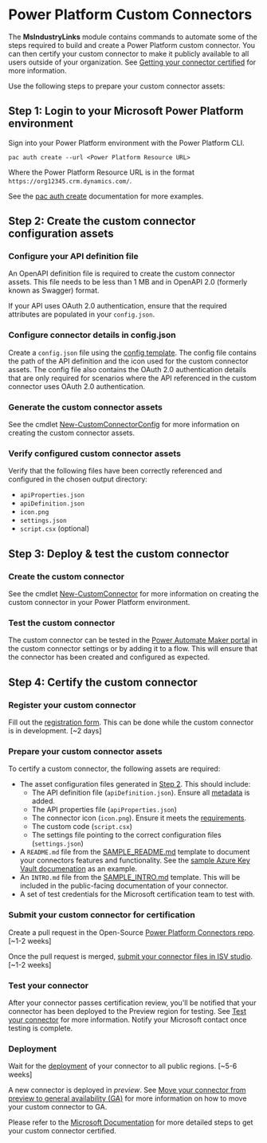# Power Platform Custom Connectors

The **MsIndustryLinks** module contains commands to automate some of the steps required to build and create a Power Platform custom connector. You can then certify your custom connector to make it publicly available to all users outside of your organization. See [Getting your connector certified](https://learn.microsoft.com/en-us/connectors/custom-connectors/submit-certification) for more information.

Use the following steps to prepare your custom connector assets:

## Step 1: Login to your Microsoft Power Platform environment

Sign into your Power Platform environment with the Power Platform CLI.
```
pac auth create --url <Power Platform Resource URL>
```

Where the Power Platform Resource URL is in the format `https://org12345.crm.dynamics.com/`.

See the [pac auth create](https://learn.microsoft.com/en-us/power-platform/developer/cli/reference/auth#pac-auth-create) documentation for more examples.

## Step 2: Create the custom connector configuration assets

### Configure your API definition file

An OpenAPI definition file is required to create the custom connector assets. This file needs to be less than 1 MB and in OpenAPI 2.0 (formerly known as Swagger) format.

If your API uses OAuth 2.0 authentication, ensure that the required attributes are populated in your `config.json`.

### Configure connector details in config.json

Create a `config.json` file using the [config template](config.json.tmpl). The config file contains the path of the API definition and the icon used for the custom connector assets. The config file also contains the OAuth 2.0 authentication details that are only required for scenarios where the API referenced in the custom connector uses OAuth 2.0 authentication.

### Generate the custom connector assets

See the cmdlet [New-CustomConnectorConfig](./New-CustomConnectorConfig.md) for more information on creating the custom connector assets.

### Verify configured custom connector assets

Verify that the following files have been correctly referenced and configured in the chosen output directory:
- `apiProperties.json`
- `apiDefinition.json`
- `icon.png`
- `settings.json`
- `script.csx` (optional)

## Step 3: Deploy & test the custom connector

### Create the custom connector

See the cmdlet [New-CustomConnector](./New-CustomConnector.md) for more information on creating the custom connector in your Power Platform environment.

### Test the custom connector

The custom connector can be tested in the [Power Automate Maker portal](https://make.powerautomate.com) in the custom connector settings or by adding it to a flow. This will ensure that the connector has been created and configured as expected.

## Step 4: Certify the custom connector

### Register your custom connector

Fill out the [registration form](https://aka.ms/ConnectorRegistration). This can be done while the custom connector is in development. [~2 days]

### Prepare your custom connector assets

To certify a custom connector, the following assets are required:

- The asset configuration files generated in [Step 2](#step-2-create-the-custom-connector-configuration-assets). This should include:
  - The API definition file (`apiDefinition.json`). Ensure all [metadata](https://learn.microsoft.com/en-us/connectors/custom-connectors/certification-submission#step-3-add-metadata) is added.
  - The API properties file (`apiProperties.json`)
  - The connector icon (`icon.png`). Ensure it meets the [requirements](https://learn.microsoft.com/en-us/connectors/custom-connectors/certification-submission#design-an-icon-for-your-connector).
  - The custom code (`script.csx`)
  - The settings file pointing to the correct configuration files (`settings.json`) 
- A `README.md` file from the [SAMPLE_README.md](./assets/SAMPLE_README.md) template to document your connectors features and functionality. See the [sample Azure Key Vault documenation](https://github.com/microsoft/PowerPlatformConnectors/blob/dev/custom-connectors/AzureKeyVault/Readme.md) as an example. 
- An `INTRO.md` file from the [SAMPLE_INTRO.md](./assets/SAMPLE_INTRO.md) template. This will be included in the public-facing documentation of your connector.
- A set of test credentials for the Microsoft certification team to test with.

### Submit your custom connector for certification

Create a pull request in the Open-Source [Power Platform Connectors repo](https://github.com/microsoft/PowerPlatformConnectors). [~1-2 weeks]

Once the pull request is merged, [submit your connector files in ISV studio](https://learn.microsoft.com/en-us/connectors/custom-connectors/submit-for-certification#submit-to-isv-studio). [~1-2 weeks]

### Test your connector

After your connector passes certification review, you'll be notified that your connector has been deployed to the Preview region for testing. See [Test your connector](https://learn.microsoft.com/en-us/connectors/custom-connectors/certification-testing) for more information. Notify your Microsoft contact once testing is complete.

### Deployment

Wait for the [deployment](https://learn.microsoft.com/en-us/connectors/custom-connectors/certification-testing#after-you-test-your-connector) of your connector to all public regions. [~5-6 weeks]

A new connector is deployed in *preview*. See [Move your connector from preview to general availability (GA)](https://learn.microsoft.com/en-us/connectors/custom-connectors/certification-to-ga) for more information on how to move your custom connector to GA.


Please refer to the [Microsoft Documentation](https://learn.microsoft.com/en-us/connectors/custom-connectors/certification-submission) for more detailed steps to get your custom connector certified.